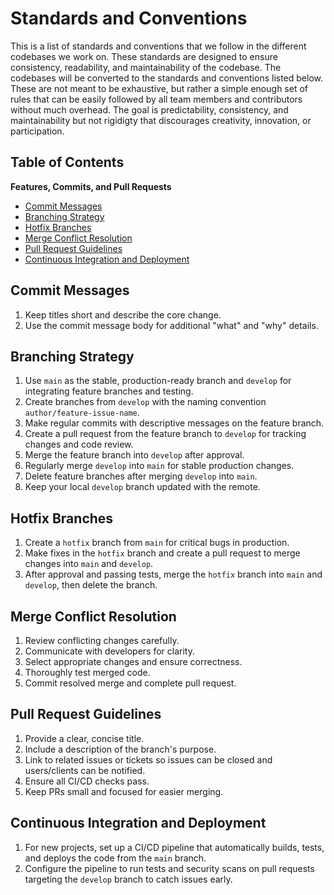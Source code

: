 # Standards and Conventions

This is a list of standards and conventions that we follow in the different codebases we work on. These standards are designed to ensure consistency, readability, and maintainability of the codebase. The codebases will be converted to the standards and conventions listed below. These are not meant to be exhaustive, but rather a simple enough set of rules that can be easily followed by all team members and contributors without much overhead. The goal is predictability, consistency, and maintainability but not rigidigty that discourages creativity, innovation, or participation.

## Table of Contents
**Features, Commits, and Pull Requests**
- [Commit Messages](#commit-messages)
- [Branching Strategy](#branching-strategy)
- [Hotfix Branches](#hotfix-branches)
- [Merge Conflict Resolution](#merge-conflict-resolution)
- [Pull Request Guidelines](#pull-request-guidelines)
- [Continuous Integration and Deployment](#continuous-integration-and-deployment)

## Commit Messages
1. Keep titles short and describe the core change.
2. Use the commit message body for additional "what" and "why" details.

## Branching Strategy
1. Use `main` as the stable, production-ready branch and `develop` for integrating feature branches and testing.
2. Create branches from `develop` with the naming convention `author/feature-issue-name`.
3. Make regular commits with descriptive messages on the feature branch.
4. Create a pull request from the feature branch to `develop` for tracking changes and code review.
5. Merge the feature branch into `develop` after approval.
6. Regularly merge `develop` into `main` for stable production changes.
7. Delete feature branches after merging `develop` into `main`.
8. Keep your local `develop` branch updated with the remote.

## Hotfix Branches
1. Create a `hotfix` branch from `main` for critical bugs in production.
2. Make fixes in the `hotfix` branch and create a pull request to merge changes into `main` and `develop`.
3. After approval and passing tests, merge the `hotfix` branch into `main` and `develop`, then delete the branch.

## Merge Conflict Resolution
1. Review conflicting changes carefully.
2. Communicate with developers for clarity.
3. Select appropriate changes and ensure correctness.
4. Thoroughly test merged code.
5. Commit resolved merge and complete pull request.
## Pull Request Guidelines
1. Provide a clear, concise title.
2. Include a description of the branch's purpose.
3. Link to related issues or tickets so issues can be closed and users/clients can be notified.
4. Ensure all CI/CD checks pass.
5. Keep PRs small and focused for easier merging.

## Continuous Integration and Deployment
1. For new projects, set up a CI/CD pipeline that automatically builds, tests, and deploys the code from the `main` branch.
2. Configure the pipeline to run tests and security scans on pull requests targeting the `develop` branch to catch issues early.